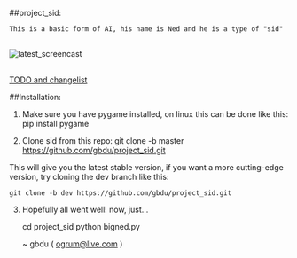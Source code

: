 ##project_sid:

    This is a basic form of AI, his name is Ned and he is a type of "sid"

##
![latest_screencast](/screencasts/latest.gif)
##
[TODO and changelist](TODO.md)

##Installation:
    
1. Make sure you have pygame installed, on linux this can be done like this:
    pip install pygame
    
2. Clone sid from this repo:
    git clone -b master https://github.com/gbdu/project_sid.git
        
This will give you the latest stable version, if you want a more cutting-edge
version, try cloning the dev branch like this:
    
    git clone -b dev https://github.com/gbdu/project_sid.git
    
3. Hopefully all went well! now, just...

    cd project_sid
    python bigned.py
    
        
    ~ gbdu ( ogrum@live.com )
        
